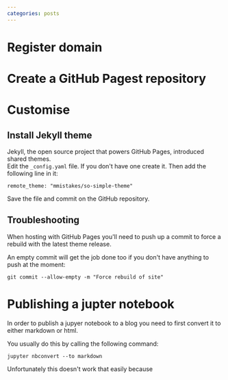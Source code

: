 ```yaml
---
categories: posts
---
```


# Register domain

# Create a GitHub Pagest repository

# Customise

## Install Jekyll theme

Jekyll, the open source project that powers GitHub Pages, introduced shared themes.  
Edit the `_config.yaml` file. If you don't have one create it. Then add the following line in it:

```
remote_theme: "mmistakes/so-simple-theme"
```

Save the file and commit on the GitHub repository.

## Troubleshooting

When hosting with GitHub Pages you'll need to push up a commit to force a rebuild with the latest theme release.

An empty commit will get the job done too if you don't have anything to push at the moment:

```
git commit --allow-empty -m "Force rebuild of site"
```

# Publishing a jupter notebook 

In order to publish a jupyer notebook to a blog you need to first convert it to either markdown or html. 

You usually do this by calling the following command:

```
jupyter nbconvert --to markdown
```

Unfortunately this doesn't work that easily because 
